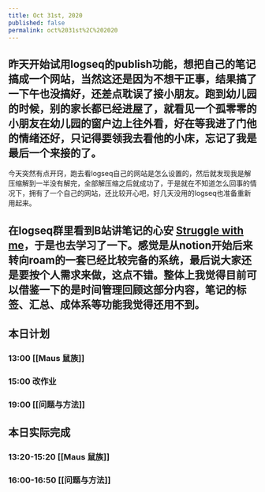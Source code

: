 ```yaml
---
title: Oct 31st, 2020
published: false
permalink: oct%2031st%2C%202020
---
```


## 昨天开始试用logseq的publish功能，想把自己的笔记搞成一个网站，当然这还是因为不想干正事，结果搞了一下午也没搞好，还差点耽误了接小朋友。跑到幼儿园的时候，别的家长都已经进屋了，就看见一个孤零零的小朋友在幼儿园的窗户边上往外看，好在等我进了门他的情绪还好，只记得要领我去看他的小床，忘记了我是最后一个来接的了。
今天突然有点开窍，跑去看logseq自己的网站是怎么设置的，然后就发现我是解压缩解到一半没有解完，全部解压缩之后就成功了，于是就在不知道怎么回事的情况下，拥有了一个自己的网站，还比较开心吧，好几天没用的logseq也准备重新用起来。
## 在logseq群里看到B站讲笔记的心安 [Struggle with me](https://space.bilibili.com/452736484)，于是也去学习了一下。感觉是从notion开始后来转向roam的一套已经比较完备的系统，最后说大家还是要按个人需求来做，这点不错。整体上我觉得目前可以借鉴一下的是时间管理回顾这部分内容，笔记的标签、汇总、成体系等功能我觉得还用不到。
## 本日计划
### 13:00 [[Maus 鼠族]]
### 15:00 改作业
### 19:00 [[问题与方法]]
## 本日实际完成
### 13:20-15:20 [[Maus 鼠族]]
### 16:00-16:50  [[问题与方法]]
